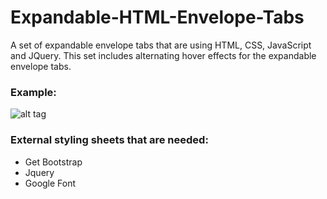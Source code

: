 # Expandable-HTML-Envelope-Tabs
A set of expandable envelope tabs that are using HTML, CSS, JavaScript and JQuery. This set includes alternating hover effects for the expandable envelope tabs.

### Example:
![alt tag](http://kelly.tech/wp-content/uploads/2016/03/Expandable-tabs.png)

### External styling sheets that are needed:
- Get Bootstrap
- Jquery
- Google Font
